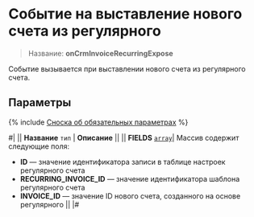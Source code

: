 # Событие на выставление нового счета из регулярного

> Название: **onCrmInvoiceRecurringExpose**

Событие вызывается при выставлении нового счета из регулярного счета.

## Параметры

{% include [Сноска об обязательных параметрах](../../../../../_includes/required.md) %}

#|
|| **Название**
`тип` | **Описание** ||
|| **FIELDS** 
[`array`](../../../../data-types.md)| Массив содержит следующие поля:
- **ID** — значение идентификатора записи в таблице настроек регулярного счета
- **RECURRING_INVOICE_ID** — значение идентификатора шаблона регулярного счета
- **INVOICE_ID** — значение ID нового счета, созданного на основе регулярного  ||
|#